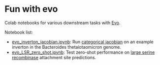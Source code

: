 # Fun with evo
Colab notebooks for various downstream tasks with [Evo](https://www.biorxiv.org/content/10.1101/2024.02.27.582234v2).

Notebook list:
- [evo_inverton_jacobian.ipynb](https://github.com/danielchang2002/fun_with_evo/blob/main/evo_inverton_jacobian.ipynb): Run [categorical jacobian](https://www.pnas.org/doi/10.1073/pnas.2406285121) on an example inverton in the Bacteroides thetaiotaomicron genome.
- [evo_LSR_zero_shot.ipynb](https://github.com/danielchang2002/fun_with_evo/blob/main/evo_LSR_zero_shot.ipynb): Test zero-shot performance on [large serine recombinase](https://www.nature.com/articles/s41587-022-01494-w) attachment site predictions.

